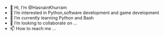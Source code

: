 - 👋 Hi, I’m @HasnainKhurram
- 👀 I’m interested in Python,software development and game development
- 🌱 I’m currently learning Python and Bash
- 💞️ I’m looking to collaborate on ...
- 📫 How to reach me ...

<!---
HasnainKhurram/HasnainKhurram is a ✨ special ✨ repository because its `README.md` (this file) appears on your GitHub profile.
You can click the Preview link to take a look at your changes.
--->
